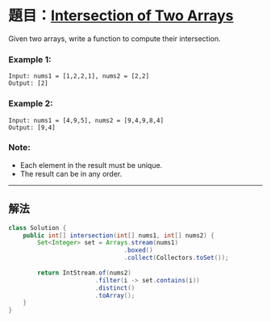 # 題目：[Intersection of Two Arrays](https://leetcode.com/problems/intersection-of-two-arrays/)
Given two arrays, write a function to compute their intersection.

### **Example 1:**
```
Input: nums1 = [1,2,2,1], nums2 = [2,2]
Output: [2]
```
### **Example 2:**
```
Input: nums1 = [4,9,5], nums2 = [9,4,9,8,4]
Output: [9,4]
```
### **Note:**
- Each element in the result must be unique.
- The result can be in any order.

---
## 解法
``` java
class Solution {
    public int[] intersection(int[] nums1, int[] nums2) {
        Set<Integer> set = Arrays.stream(nums1)
                                .boxed()
                                .collect(Collectors.toSet());
        
        return IntStream.of(nums2)
                        .filter(i -> set.contains(i))
                        .distinct()
                        .toArray();
    }
}
```